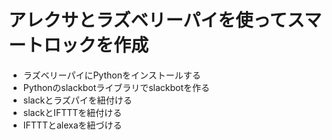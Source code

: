 # アレクサとラズベリーパイを使ってスマートロックを作成

- ラズベリーパイにPythonをインストールする
- Pythonのslackbotライブラリでslackbotを作る
- slackとラズパイを紐付ける
- slackとIFTTTを紐付ける
- IFTTTとalexaを紐づける